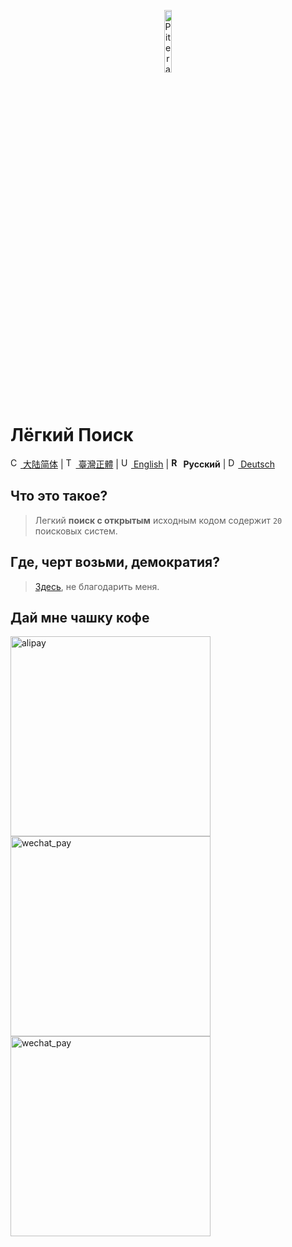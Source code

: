<p align="center">
  <a href="https://github.com/piterator-org"><img src="https://static.piterator.com/logo.min.svg" alt="Piterator" width="16%"></a>
</p>

# Лёгкий Поиск
[<img src="https://s.oier.in/cn.png" width="16" alt="CN" /> 大陆简体](README.md) | [<img src="https://s.oier.in/tw.png" width="16" alt="TW" /> 臺灣正體](README.zh-tw.md) | [<img src="https://s.oier.in/us.png" width="16" alt="US" /> English](README.en-us.md) | **<img src="https://s.oier.in/ru.png" width="16" alt="RU" /> Русский** | [<img src="https://s.oier.in/de.png" width="16" alt="DE" /> Deutsch](README.de.md)
## Что это такое?
> Легкий **поиск с открытым** исходным кодом содержит ``20`` поисковых систем.
## Где, черт возьми, демократия?
> [Здесь](https://litesearch.cn/), не благодарить меня.
## Дай мне чашку кофе
<img src="http://s.oier.in/alipay.png" height="320" alt="alipay" /><img src="http://s.oier.in/wechat_trans.png" height="320" alt="wechat_pay" /><img src="http://s.oier.in/wechat_pay.png" height="320" alt="wechat_pay" />

